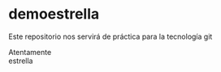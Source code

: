 # demoestrella
Este repositorio nos servirá de práctica para la tecnología git   


Atentamente  
estrella 